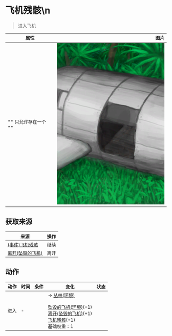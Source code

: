 # 飞机残骸\n  
> 进入飞机  
  
  属性  |   图片   
 ----  |  ----:   
 ** 只允许存在一个 **  |  ![](Sprite/PlaneCrashed.png)   
  
## 获取来源  
来源  |  操作  
----  |  ----  
[(事件)飞机残骸](Event_PlaneCrashFound.md)  |  继续  
[离开(坠毁的飞机)](PlaneCrashExit.md)  |  离开  
## 动作  
动作  |  时间  |  条件  |  变化  |  状态  
----  |  ----  |  ----  |  ----  |  ----  
进入<br>  |  -  |    |  → [丛林(环境)](Env_Jungle.md)<br><br>[坠毁的飞机(环境)](Env_CrashedPlane.md)(+1)<br>[离开(坠毁的飞机)](PlaneCrashExit.md)(+1)<br>[飞机残骸](PlaneCrash.md)(+1)<br>基础权重：1<br>  |    
